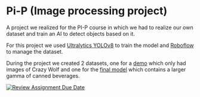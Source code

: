 # Pi-P (Image processing project)
A project we realized for the PI-P course in which we had to realize our own dataset and train an AI to detect objects based on it.

For this project we used [Ultralytics YOLOv8](https://github.com/ultralytics/ultralytics) to train the model and [Roboflow](https://roboflow.com) to manage the dataset.

  During the project we created 2 datasets, one for a [demo](https://universe.roboflow.com/pi-ulvcg/crazy-wolf) which only had images of Crazy Wolf and one for the [final model](https://universe.roboflow.com/pi-ulvcg/crazy-wolf) which contains a larger gamma of canned beverages.

  [![Review Assignment Due Date](https://classroom.github.com/assets/deadline-readme-button-24ddc0f5d75046c5622901739e7c5dd533143b0c8e959d652212380cedb1ea36.svg)](https://classroom.github.com/a/p1z0_xZ_)
